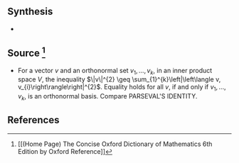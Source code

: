 ## Synthesis
- 
## Source [^1]
- For a vector $v$ and an orthonormal set $v_{1}, \ldots, v_{k}$, in an inner product space $V$, the inequality $\|v\|^{2} \geq \sum_{1}^{k}\left|\left\langle v, v_{i}\right\rangle\right|^{2}$. Equality holds for all $v$, if and only if $v_{1}, \ldots, v_{k}$, is an orthonormal basis. Compare PARSEVAL'S IDENTITY.
## References

[^1]: [[(Home Page) The Concise Oxford Dictionary of Mathematics 6th Edition by Oxford Reference]]